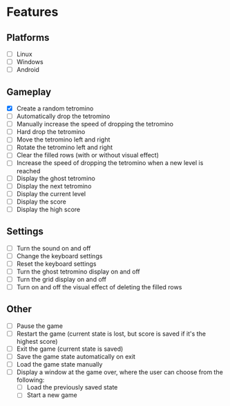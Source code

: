 # Features

## Platforms

- [ ] Linux
- [ ] Windows
- [ ] Android

## Gameplay

- [x] Create a random tetromino
- [ ] Automatically drop the tetromino
- [ ] Manually increase the speed of dropping the tetromino
- [ ] Hard drop the tetromino
- [ ] Move the tetromino left and right
- [ ] Rotate the tetromino left and right
- [ ] Clear the filled rows (with or without visual effect)
- [ ] Increase the speed of dropping the tetromino when a new level is reached
- [ ] Display the ghost tetromino
- [ ] Display the next tetromino
- [ ] Display the current level
- [ ] Display the score
- [ ] Display the high score

## Settings

- [ ] Turn the sound on and off
- [ ] Change the keyboard settings
- [ ] Reset the keyboard settings
- [ ] Turn the ghost tetromino display on and off
- [ ] Turn the grid display on and off
- [ ] Turn on and off the visual effect of deleting the filled rows

## Other

- [ ] Pause the game
- [ ] Restart the game (current state is lost, but score is saved if it's the highest score)
- [ ] Exit the game (current state is saved)
- [ ] Save the game state automatically on exit
- [ ] Load the game state manually
- [ ] Display a window at the game over, where the user can choose from the following:
  - [ ] Load the previously saved state
  - [ ] Start a new game
